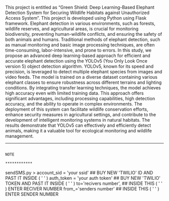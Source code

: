   This project is entitled as “Green Shield: Deep Learning-Based Elephant Detection System for Securing Wildlife Habitats against Unauthorized Access System”. This project is developed using Python using Flask framework. Elephant detection in various environments, such as forests, wildlife reserves, and agricultural areas, is crucial for monitoring biodiversity, preventing human-wildlife conflicts, and ensuring the safety of both animals and humans. Traditional methods of elephant detection, such as manual monitoring and basic image processing techniques, are often time-consuming, labor-intensive, and prone to errors. In this study, we propose an advanced deep learning-based approach for efficient and accurate elephant detection using the YOLOv5 (You Only Look Once version 5) object detection algorithm. YOLOv5, known for its speed and precision, is leveraged to detect multiple elephant species from images and video feeds. 
  The model is trained on a diverse dataset containing various elephant classes to ensure robustness across different terrains and lighting conditions. By integrating transfer learning techniques, the model achieves high accuracy even with limited training data. This approach offers significant advantages, including processing capabilities, high detection accuracy, and the ability to operate in complex environments. The deployment of this system can facilitate wildlife conservation efforts, enhance security measures in agricultural settings, and contribute to the development of intelligent monitoring systems in natural habitats. The results demonstrate that YOLOv5 can effectively and efficiently detect animals, making it a valuable tool for ecological monitoring and wildlife management.
*********************************************************************************************************************************************************************************
                                                                            NOTE
                                                                        ************
sendSMS.py > 
account_sid = 'your ssid'  ## BUY NEW 'TWILIO' ID AND PAST IT INSIDE ( '  ' )
auth_token = 'your auth token'  ## BUY NEW 'TWILIO' TOKEN AND PAST IT INSIDE ( '  ' )
to='recivers number',  ## INSIDE THIS ( '  ' ) ENTER RECIVER NUMBER
from_='senders number'  ##  INSIDE THIS ( '  ' ) ENTER SENDER NUMBER 
